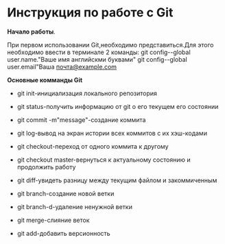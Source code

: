 # Инструкция по работе с Git

**Начало работы**.

При первом использовании Git,необходимо представиться.Для этого необходимо ввести в терминале 2 команды:
git config--global user.name."Ваше имя английскми буквами" git config--global user.email"Ваша почта@example.com

**Основные комманды Git**

* git init-инициализация локального репозитория

* git status-получить информацию от git о его текущем его состоянии

* git commit -m"message"-создание коммита

* git log-вывод на экран истории всех коммитов с их хэш-кодами

* git checkout-переход от одного коммита к другому

* git checkout master-вернуться к актуальному состоянию и продолжить работу

* git diff-увидеть разницу между текущим файлом и закоммиченным

* git branch-создание новой ветки

* git branch-d-удаление ненужной ветки
* git merge-слияние веток

* git add-добавить версионность